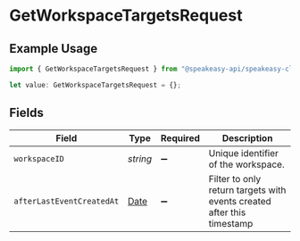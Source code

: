 # GetWorkspaceTargetsRequest

## Example Usage

```typescript
import { GetWorkspaceTargetsRequest } from "@speakeasy-api/speakeasy-client-sdk-typescript/sdk/models/operations";

let value: GetWorkspaceTargetsRequest = {};
```

## Fields

| Field                                                                                         | Type                                                                                          | Required                                                                                      | Description                                                                                   |
| --------------------------------------------------------------------------------------------- | --------------------------------------------------------------------------------------------- | --------------------------------------------------------------------------------------------- | --------------------------------------------------------------------------------------------- |
| `workspaceID`                                                                                 | *string*                                                                                      | :heavy_minus_sign:                                                                            | Unique identifier of the workspace.                                                           |
| `afterLastEventCreatedAt`                                                                     | [Date](https://developer.mozilla.org/en-US/docs/Web/JavaScript/Reference/Global_Objects/Date) | :heavy_minus_sign:                                                                            | Filter to only return targets with events created after this timestamp                        |